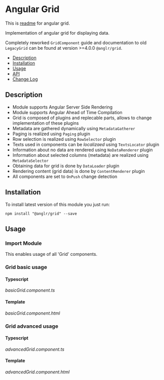 # Angular Grid

This is [readme](http://ezk-ivp-moss01/docs/ng-grid/index.html) for angular grid.

Implementation of angular grid for displaying data.

Completely reworked `GridComponent` guide and documentation to old `LegacyGrid` can be found at version >=4.0.0 `@anglr/grid`.

* [Description](#description)
* [Installation](#installation)
* [Usage](#usage)
* [API](http://ezk-ivp-moss01/docs/ng-grid/)
* [Change Log](http://ezk-ivp-moss01/docs/ng-grid/changelog.html)

## Description

* Module supports Angular Server Side Rendering
* Module supports Angular Ahead of Time Compilation
* Grid is composed of plugins and replecable parts, allows to change implementation of these plugins
* Metadata are gathered dynamically using `MetadataGatherer`
* Paging is realized using `Paging` plugin
* Row selection is realized using `RowSelector` plugin
* Texts used in components can be *localizaed* using `TextsLocator` plugin
* Information about no data are rendered using `NoDataRenderer` plugin
* Information about selected columns (metadata) are realized using `MetadataSelector`
* Obtaining data for grid is done by `DataLoader` plugin
* Rendering content (grid data) is done by `ContentRenderer` plugin
* All components are set to `OnPush` change detection

## Installation

To install latest version of this module you just run:

```nocode
npm install "@anglr/grid" --save
```
## Usage

### Import Module

This enables usage of all 'Grid' components.

### Grid basic usage

#### Typescript

*basicGrid.component.ts*

#### Template

*basicGrid.component.html*

### Grid advanced usage

#### Typescript

*advancedGrid.component.ts*

#### Template

*advancedGrid.component.html*
